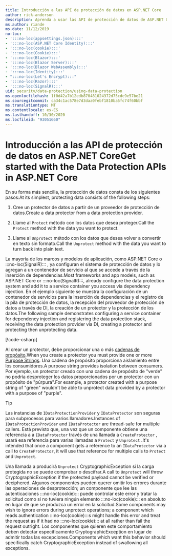 ```yaml
---
title: Introducción a las API de protección de datos en ASP.NET Core
author: rick-anderson
description: Aprenda a usar las API de protección de datos de ASP.NET Core para proteger y desproteger los datos de una aplicación.
ms.author: riande
ms.date: 11/12/2019
no-loc:
- ':::no-loc(appsettings.json):::'
- ':::no-loc(ASP.NET Core Identity):::'
- ':::no-loc(cookie):::'
- ':::no-loc(Cookie):::'
- ':::no-loc(Blazor):::'
- ':::no-loc(Blazor Server):::'
- ':::no-loc(Blazor WebAssembly):::'
- ':::no-loc(Identity):::'
- ":::no-loc(Let's Encrypt):::"
- ':::no-loc(Razor):::'
- ':::no-loc(SignalR):::'
uid: security/data-protection/using-data-protection
ms.openlocfilehash: 1f0d42a7b12edb870481024372d75cdc9e57be21
ms.sourcegitcommit: ca34c1ac578e7d3daa0febf1810ba5fc74f60bbf
ms.translationtype: MT
ms.contentlocale: es-ES
ms.lasthandoff: 10/30/2020
ms.locfileid: "93051660"
---
```

# <a name="get-started-with-the-data-protection-apis-in-aspnet-core"></a><span data-ttu-id="a097e-103">Introducción a las API de protección de datos en ASP.NET Core</span><span class="sxs-lookup"><span data-stu-id="a097e-103">Get started with the Data Protection APIs in ASP.NET Core</span></span>

<a name="security-data-protection-getting-started"></a>

<span data-ttu-id="a097e-104">En su forma más sencilla, la protección de datos consta de los siguientes pasos:</span><span class="sxs-lookup"><span data-stu-id="a097e-104">At its simplest, protecting data consists of the following steps:</span></span>

1. <span data-ttu-id="a097e-105">Cree un protector de datos a partir de un proveedor de protección de datos.</span><span class="sxs-lookup"><span data-stu-id="a097e-105">Create a data protector from a data protection provider.</span></span>

2. <span data-ttu-id="a097e-106">Llame al `Protect` método con los datos que desea proteger.</span><span class="sxs-lookup"><span data-stu-id="a097e-106">Call the `Protect` method with the data you want to protect.</span></span>

3. <span data-ttu-id="a097e-107">Llame al `Unprotect` método con los datos que desea volver a convertir en texto sin formato.</span><span class="sxs-lookup"><span data-stu-id="a097e-107">Call the `Unprotect` method with the data you want to turn back into plain text.</span></span>

<span data-ttu-id="a097e-108">La mayoría de los marcos y modelos de aplicación, como ASP.NET Core o :::no-loc(SignalR)::: , ya configuran el sistema de protección de datos y lo agregan a un contenedor de servicio al que se accede a través de la inserción de dependencias.</span><span class="sxs-lookup"><span data-stu-id="a097e-108">Most frameworks and app models, such as ASP.NET Core or :::no-loc(SignalR):::, already configure the data protection system and add it to a service container you access via dependency injection.</span></span> <span data-ttu-id="a097e-109">En el ejemplo siguiente se muestra la configuración de un contenedor de servicios para la inserción de dependencias y el registro de la pila de protección de datos, la recepción del proveedor de protección de datos a través de DI, la creación de un protector y la protección de los datos.</span><span class="sxs-lookup"><span data-stu-id="a097e-109">The following sample demonstrates configuring a service container for dependency injection and registering the data protection stack, receiving the data protection provider via DI, creating a protector and protecting then unprotecting data.</span></span>

[!code-csharp[](../../security/data-protection/using-data-protection/samples/protectunprotect.cs?highlight=26,34,35,36,37,38,39,40)]

<span data-ttu-id="a097e-110">Al crear un protector, debe proporcionar una o más [cadenas de propósito](xref:security/data-protection/consumer-apis/purpose-strings).</span><span class="sxs-lookup"><span data-stu-id="a097e-110">When you create a protector you must provide one or more [Purpose Strings](xref:security/data-protection/consumer-apis/purpose-strings).</span></span> <span data-ttu-id="a097e-111">Una cadena de propósito proporciona aislamiento entre los consumidores.</span><span class="sxs-lookup"><span data-stu-id="a097e-111">A purpose string provides isolation between consumers.</span></span> <span data-ttu-id="a097e-112">Por ejemplo, un protector creado con una cadena de propósito de "verde" no podría desproteger los datos proporcionados por un protector con un propósito de "púrpura".</span><span class="sxs-lookup"><span data-stu-id="a097e-112">For example, a protector created with a purpose string of "green" wouldn't be able to unprotect data provided by a protector with a purpose of "purple".</span></span>

>[!TIP]
> <span data-ttu-id="a097e-113">Las instancias de `IDataProtectionProvider` y `IDataProtector` son seguras para subprocesos para varios llamadores.</span><span class="sxs-lookup"><span data-stu-id="a097e-113">Instances of `IDataProtectionProvider` and `IDataProtector` are thread-safe for multiple callers.</span></span> <span data-ttu-id="a097e-114">Está previsto que, una vez que un componente obtiene una referencia a a `IDataProtector` través de una llamada a `CreateProtector` , usará esa referencia para varias llamadas a `Protect` y `Unprotect` .</span><span class="sxs-lookup"><span data-stu-id="a097e-114">It's intended that once a component gets a reference to an `IDataProtector` via a call to `CreateProtector`, it will use that reference for multiple calls to `Protect` and `Unprotect`.</span></span>
>
><span data-ttu-id="a097e-115">Una llamada a producirá `Unprotect` CryptographicException si la carga protegida no se puede comprobar o descifrar.</span><span class="sxs-lookup"><span data-stu-id="a097e-115">A call to `Unprotect` will throw CryptographicException if the protected payload cannot be verified or deciphered.</span></span> <span data-ttu-id="a097e-116">Algunos componentes pueden querer omitir los errores durante las operaciones de desprotección; un componente que lee las autenticaciones :::no-loc(cookie)::: puede controlar este error y tratar la solicitud como si no tuviera ningún elemento :::no-loc(cookie)::: en absoluto en lugar de que se produzca un error en la solicitud.</span><span class="sxs-lookup"><span data-stu-id="a097e-116">Some components may wish to ignore errors during unprotect operations; a component which reads authentication :::no-loc(cookie):::s might handle this error and treat the request as if it had no :::no-loc(cookie)::: at all rather than fail the request outright.</span></span> <span data-ttu-id="a097e-117">Los componentes que quieren este comportamiento deben detectar específicamente CryptographicException en lugar de admitir todas las excepciones.</span><span class="sxs-lookup"><span data-stu-id="a097e-117">Components which want this behavior should specifically catch CryptographicException instead of swallowing all exceptions.</span></span>
